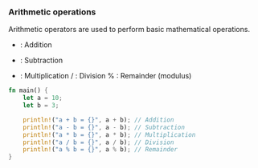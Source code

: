 ### Arithmetic operations

Arithmetic operators are used to perform basic mathematical operations.

+ : Addition
- : Subtraction
* : Multiplication
/ : Division
% : Remainder (modulus)

```rust
fn main() {
    let a = 10;
    let b = 3;

    println!("a + b = {}", a + b); // Addition
    println!("a - b = {}", a - b); // Subtraction
    println!("a * b = {}", a * b); // Multiplication
    println!("a / b = {}", a / b); // Division
    println!("a % b = {}", a % b); // Remainder
}
```
